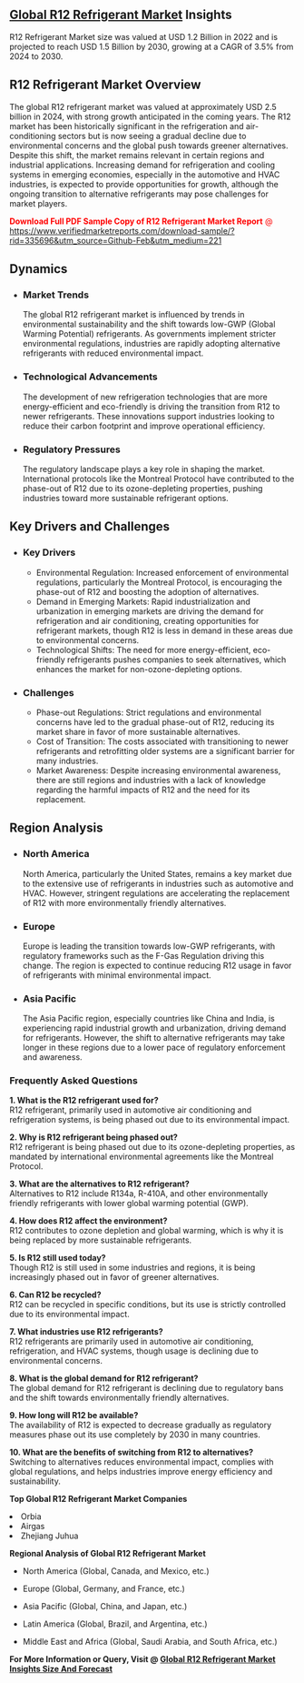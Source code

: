 <h2><a href="https://www.verifiedmarketreports.com/download-sample/?rid=335696&amp;utm_source=Github&amp;utm_medium=221" target="_blank">Global R12 Refrigerant Market</a> Insights</h2><p>R12 Refrigerant Market size was valued at USD 1.2 Billion in 2022 and is projected to reach USD 1.5 Billion by 2030, growing at a CAGR of 3.5% from 2024 to 2030.</p><p> <h2>R12 Refrigerant Market Overview</h2> <p>The global R12 refrigerant market was valued at approximately USD 2.5 billion in 2024, with strong growth anticipated in the coming years. The R12 market has been historically significant in the refrigeration and air-conditioning sectors but is now seeing a gradual decline due to environmental concerns and the global push towards greener alternatives. Despite this shift, the market remains relevant in certain regions and industrial applications. Increasing demand for refrigeration and cooling systems in emerging economies, especially in the automotive and HVAC industries, is expected to provide opportunities for growth, although the ongoing transition to alternative refrigerants may pose challenges for market players.</p> <p><p><span class=""><span style="color: #ff0000;"><strong>Download Full PDF Sample Copy of R12 Refrigerant Market Report</strong> @ </span><a href="https://www.verifiedmarketreports.com/download-sample/?rid=335696&amp;utm_source=Github-Feb&amp;utm_medium=221" target="_blank">https://www.verifiedmarketreports.com/download-sample/?rid=335696&amp;utm_source=Github-Feb&amp;utm_medium=221</a></span></p></p> <h2>Dynamics</h2> <ul> <li><h3>Market Trends</h3> The global R12 refrigerant market is influenced by trends in environmental sustainability and the shift towards low-GWP (Global Warming Potential) refrigerants. As governments implement stricter environmental regulations, industries are rapidly adopting alternative refrigerants with reduced environmental impact.</li> <li><h3>Technological Advancements</h3> The development of new refrigeration technologies that are more energy-efficient and eco-friendly is driving the transition from R12 to newer refrigerants. These innovations support industries looking to reduce their carbon footprint and improve operational efficiency.</li> <li><h3>Regulatory Pressures</h3> The regulatory landscape plays a key role in shaping the market. International protocols like the Montreal Protocol have contributed to the phase-out of R12 due to its ozone-depleting properties, pushing industries toward more sustainable refrigerant options.</li> </ul> <h2>Key Drivers and Challenges</h2> <ul> <li><h3>Key Drivers</h3> <ul> <li>Environmental Regulation: Increased enforcement of environmental regulations, particularly the Montreal Protocol, is encouraging the phase-out of R12 and boosting the adoption of alternatives.</li> <li>Demand in Emerging Markets: Rapid industrialization and urbanization in emerging markets are driving the demand for refrigeration and air conditioning, creating opportunities for refrigerant markets, though R12 is less in demand in these areas due to environmental concerns.</li> <li>Technological Shifts: The need for more energy-efficient, eco-friendly refrigerants pushes companies to seek alternatives, which enhances the market for non-ozone-depleting options.</li> </ul> </li> <li><h3>Challenges</h3> <ul> <li>Phase-out Regulations: Strict regulations and environmental concerns have led to the gradual phase-out of R12, reducing its market share in favor of more sustainable alternatives.</li> <li>Cost of Transition: The costs associated with transitioning to newer refrigerants and retrofitting older systems are a significant barrier for many industries.</li> <li>Market Awareness: Despite increasing environmental awareness, there are still regions and industries with a lack of knowledge regarding the harmful impacts of R12 and the need for its replacement.</li> </ul> </li> </ul> <h2>Region Analysis</h2> <ul> <li><h3>North America</h3> North America, particularly the United States, remains a key market due to the extensive use of refrigerants in industries such as automotive and HVAC. However, stringent regulations are accelerating the replacement of R12 with more environmentally friendly alternatives.</li> <li><h3>Europe</h3> Europe is leading the transition towards low-GWP refrigerants, with regulatory frameworks such as the F-Gas Regulation driving this change. The region is expected to continue reducing R12 usage in favor of refrigerants with minimal environmental impact.</li> <li><h3>Asia Pacific</h3> The Asia Pacific region, especially countries like China and India, is experiencing rapid industrial growth and urbanization, driving demand for refrigerants. However, the shift to alternative refrigerants may take longer in these regions due to a lower pace of regulatory enforcement and awareness.</li> </ul> <h3>Frequently Asked Questions</h3> <p><strong>1. What is the R12 refrigerant used for?</strong><br>R12 refrigerant, primarily used in automotive air conditioning and refrigeration systems, is being phased out due to its environmental impact.</p> <p><strong>2. Why is R12 refrigerant being phased out?</strong><br>R12 refrigerant is being phased out due to its ozone-depleting properties, as mandated by international environmental agreements like the Montreal Protocol.</p> <p><strong>3. What are the alternatives to R12 refrigerant?</strong><br>Alternatives to R12 include R134a, R-410A, and other environmentally friendly refrigerants with lower global warming potential (GWP).</p> <p><strong>4. How does R12 affect the environment?</strong><br>R12 contributes to ozone depletion and global warming, which is why it is being replaced by more sustainable refrigerants.</p> <p><strong>5. Is R12 still used today?</strong><br>Though R12 is still used in some industries and regions, it is being increasingly phased out in favor of greener alternatives.</p> <p><strong>6. Can R12 be recycled?</strong><br>R12 can be recycled in specific conditions, but its use is strictly controlled due to its environmental impact.</p> <p><strong>7. What industries use R12 refrigerants?</strong><br>R12 refrigerants are primarily used in automotive air conditioning, refrigeration, and HVAC systems, though usage is declining due to environmental concerns.</p> <p><strong>8. What is the global demand for R12 refrigerant?</strong><br>The global demand for R12 refrigerant is declining due to regulatory bans and the shift towards environmentally friendly alternatives.</p> <p><strong>9. How long will R12 be available?</strong><br>The availability of R12 is expected to decrease gradually as regulatory measures phase out its use completely by 2030 in many countries.</p> <p><strong>10. What are the benefits of switching from R12 to alternatives?</strong><br>Switching to alternatives reduces environmental impact, complies with global regulations, and helps industries improve energy efficiency and sustainability.</p> </p><p><strong>Top Global R12 Refrigerant Market Companies</strong></p><div data-test-id=""><p><li>Orbia</li><li> Airgas</li><li> Zhejiang Juhua</li></p><div><strong>Regional Analysis of&nbsp;Global R12 Refrigerant Market</strong></div><ul><li dir="ltr"><p dir="ltr">North America&nbsp;(Global, Canada, and Mexico, etc.)</p></li><li dir="ltr"><p dir="ltr">Europe (Global, Germany, and France, etc.)</p></li><li dir="ltr"><p dir="ltr">Asia Pacific&nbsp;(Global, China, and Japan, etc.)</p></li><li dir="ltr"><p dir="ltr">Latin America&nbsp;(Global, Brazil, and Argentina, etc.)</p></li><li dir="ltr">Middle East and Africa&nbsp;(Global, Saudi Arabia, and South Africa, etc.)</li></ul><p><strong>For More Information or Query, Visit @&nbsp;</strong><strong><a href="https://www.verifiedmarketreports.com/product/r12-refrigerant-market/?utm_source=Github&amp;utm_medium=221" target="_blank">Global R12 Refrigerant Market Insights Size And Forecast</a></strong></p></div>
